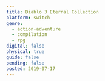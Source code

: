 ```yaml
---
title: Diablo 3 Eternal Collection
platform: switch
genre:
  - action-adventure
  - compilation
  - rpg
digital: false
physical: true
guide: false
pending: false
posted: 2019-07-17
---
```

